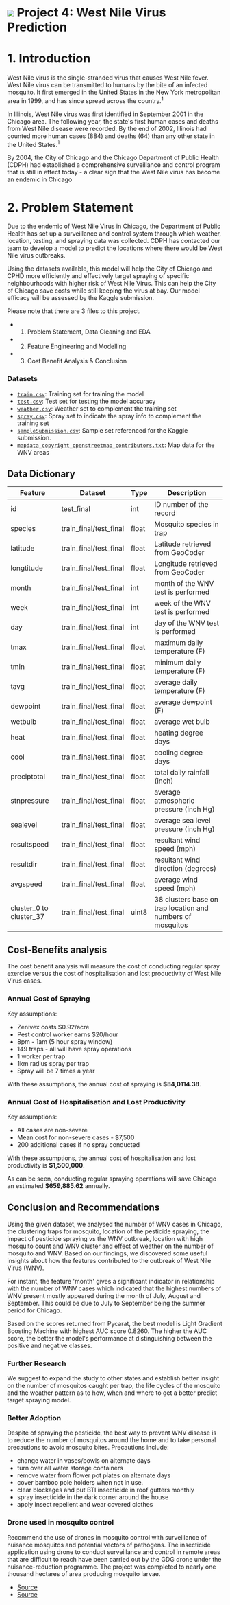 # ![](https://ga-dash.s3.amazonaws.com/production/assets/logo-9f88ae6c9c3871690e33280fcf557f33.png) Project 4: West Nile Virus Prediction

# 1. Introduction

West Nile virus is the single-stranded virus that causes West Nile fever. West Nile virus can be transmitted to humans by the bite of an infected mosquito. It first emerged in the United States in the New York metropolitan area in 1999, and has since spread across the country.<sup>1</sup>

In Illinois, West Nile virus was first identified in September 2001 in the Chicago area. The following year, the state's first human cases and deaths from West Nile disease were recorded. By the end of 2002, Illinois had counted more human cases (884) and deaths (64) than any other state in the United States.<sup>1</sup>

By 2004, the City of Chicago and the Chicago Department of Public Health (CDPH) had established a comprehensive surveillance and control program that is still in effect today - a clear sign that the West Nile virus has become an endemic in Chicago

# 2. Problem Statement

Due to the endemic of West Nile Virus in Chicago, the Department of Public Health has set up a surveillance and control system through which weather, location, testing, and spraying data was collected. CDPH has contacted our team to develop a model to predict the locations where there would be West Nile virus outbreaks.

Using the datasets available, this model will help the City of Chicago and CPHD more efficiently and effectively target spraying of specific neighbourhoods with higher risk of West Nile Virus. This can help the City of Chicago save costs while still keeping the virus at bay. Our model efficacy will be assessed by the Kaggle submission.

Please note that there are 3 files to this project.
- 1. Problem Statement, Data Cleaning and EDA
- 2. Feature Engineering and Modelling
- 3. Cost Benefit Analysis & Conclusion


### Datasets
* [`train.csv`](../assets/train.csv): Training set for training the model
* [`test.csv`](../assets/test.csv): Test set for testing the model accuracy
* [`weather.csv`](../assets/weather.csv): Weather set to complement the training set
* [`spray.csv`](../assets/spray.csv): Spray set to indicate the spray info to complement the training set
* [`sampleSubmission.csv`](../assets/sampleSubmission.csv): Sample set referenced for the Kaggle submission.
* [`mapdata_copyright_openstreetmap_contributors.txt`](../assets/mapdata_copyright_openstreetmap_contributors.txt): Map data for the WNV areas


## Data Dictionary

|Feature|Dataset|Type|Description|
|---|---|---|---|
|id|test_final|int|ID number of the record|
|species|train_final/test_final|float|Mosquito species in trap|
|latitude|train_final/test_final|float|Latitude retrieved from GeoCoder|
|longtitude|train_final/test_final|float|Longitude retrieved from GeoCoder|
|month|train_final/test_final|int|month of the WNV test is performed|
|week|train_final/test_final|int|week of the WNV test is performed|
|day|train_final/test_final|int|day of the WNV test is performed|
|tmax|train_final/test_final|float|maximum daily temperature (F)|
|tmin|train_final/test_final|float|minimum daily temperature (F)|
|tavg|train_final/test_final|float|average daily temperature (F)|
|dewpoint|train_final/test_final|float|average dewpoint (F)|
|wetbulb|train_final/test_final|float|average wet bulb|
|heat|train_final/test_final|float|heating degree days|
|cool|train_final/test_final|float|cooling degree days|
|preciptotal|train_final/test_final|float|total daily rainfall (inch)|
|stnpressure|train_final/test_final|float|average atmospheric pressure (inch Hg)|
|sealevel|train_final/test_final|float|average sea level pressure (inch Hg)|
|resultspeed|train_final/test_final|float|resultant wind speed (mph)|
|resultdir|train_final/test_final|float|resultant wind direction (degrees)|
|avgspeed|train_final/test_final|float|average wind speed (mph)|
|cluster_0 to cluster_37|train_final/test_final|uint8|38 clusters base on trap location and numbers of mosquitos|


## Cost-Benefits analysis

The cost benefit analysis will measure the cost of conducting regular spray exercise versus the cost of hospitalisation and lost productivity of West Nile Virus cases.


### Annual Cost of Spraying

Key assumptions:
- Zenivex costs \$0.92/acre
- Pest control worker earns $20/hour
- 8pm - 1am (5 hour spray window)
- 149 traps - all will have spray operations
- 1 worker per trap
- 1km radius spray per trap
- Spray will be 7 times a year

With these assumptions, the annual cost of spraying is **\$84,0114.38**.


### Annual Cost of Hospitalisation and Lost Productivity

Key assumptions:
- All cases are non-severe
- Mean cost for non-severe cases - \$7,500
- 200 additional cases if no spray conducted

With these assumptions, the annual cost of hospitalisation and lost productivity is **\$1,500,000**.

As can be seen, conducting regular spraying operations will save Chicago an estimated **\$659,885.62** annually.


## Conclusion and Recommendations

Using the given dataset, we analysed the number of WNV cases in Chicago, the clustering traps for mosquito, location of the pesticide spraying, the impact of pesticide spraying vs the WNV outbreak, location with high mosquito count and WNV cluster and effect of weather on the number of mosquito and WNV. Based on our findings, we discovered some useful insights about how the features contributed to the outbreak of West Nile Virus (WNV).

For instant, the feature 'month' gives a significant indicator in relationship with the number of WNV cases which indicated that the highest numbers of WNV present mostly appeared during the month of July, August and September. This could be due to July to September being the summer period for Chicago.

Based on the scores returned from Pycarat, the best model is Light Gradient Boosting Machine with highest AUC score 0.8260. The higher the AUC score, the better the model's performance at distinguishing between the positive and negative classes.

### Further Research

We suggest to expand the study to other states and establish better insight on the number of mosquitos caught per trap, the life cycles of the mosquito and the weather pattern as to how, when and where to get a better predict target spraying model.

### Better Adoption

Despite of spraying the pesticide, the best way to prevent WNV disease is to reduce the number of mosquitos around the home and to take personal precautions to avoid mosquito bites. Precautions include:
  * change water in vases/bowls on alternate days
  * turn over all water storage containers
  * remove water from flower pot plates on alternate days
  * cover bamboo pole holders when not in use.
  * clear blockages and put BTI insecticide in roof gutters monthly
  * spray insecticide in the dark corner around the house
  * apply insect repellent and wear covered clothes

### Drone used in mosquito control

Recommend the use of drones in mosquito control with surveillance of nuisance mosquitos and potential vectors of pathogens. The insecticide application using drone to conduct surveillance and control in remote areas that are difficult to reach have been carried out by the GDG drone under the nuisance-reduction programme. The project was completed to nearly one thousand hectares of area producing mosquito larvae.

- [Source](https://sensorsandsystems.com/west-nile-virus-and-mosquito-nuisance-prevention-with-a-uav/?utm_source=rss&utm_medium=rss&utm_campaign=west-nile-virus-and-mosquito-nuisance-prevention-with-a-uav)
- [Source](https://www.terminix.com/blog/science-nature/drones-in-mosquito-control/)

